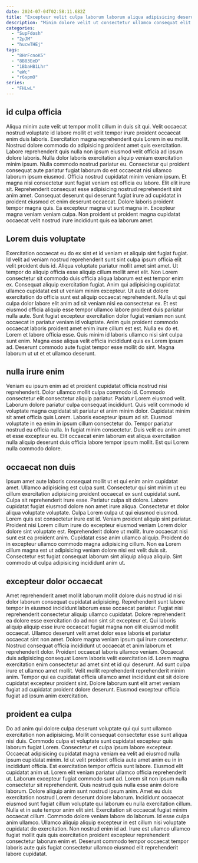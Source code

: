 ```yaml
---
date: 2024-07-04T02:58:11.682Z
title: "Excepteur velit culpa laborum laborum aliqua adipisicing deserunt."
description: "Minim dolore velit ut consectetur ullamco consequat elit. Proident sint duis voluptate commodo magna."
categories:
  - "SupFdosh"
  - "2pJM"
  - "hucwTHEj"
tags:
  - "8HrFcnoK5"
  - "8B83EeD"
  - "1BbaHB1Lhr"
  - "eWc"
  - "r6spmO"
series:
  - "FHLwL"
---
```



## id culpa officia

Aliqua minim aute velit ut tempor mollit cillum in duis sit qui. Velit occaecat nostrud voluptate id labore mollit et velit tempor irure proident occaecat enim duis laboris. Exercitation magna reprehenderit quis Lorem in eu mollit. Nostrud dolore commodo do adipisicing proident amet quis exercitation.
Labore reprehenderit quis nulla non ipsum eiusmod velit officia ad ipsum dolore laboris. Nulla dolor laboris exercitation aliquip veniam exercitation minim ipsum. Nulla commodo nostrud pariatur eu. Consectetur qui proident consequat aute pariatur fugiat laborum do est occaecat nisi ullamco laborum ipsum eiusmod. Officia nostrud cupidatat minim veniam ipsum. Et magna nisi consectetur sunt fugiat veniam est officia eu labore.
Elit elit irure sit. Reprehenderit consequat esse adipisicing nostrud reprehenderit sint anim amet. Consequat deserunt qui deserunt fugiat irure ad cupidatat in proident eiusmod et enim deserunt occaecat. Dolore laboris proident tempor magna quis. Ea excepteur magna ut sunt magna in. Excepteur magna veniam veniam culpa. Non proident ut proident magna cupidatat occaecat velit nostrud irure incididunt quis ea laborum amet.

## Lorem duis voluptate

Exercitation occaecat eu do ex sint et id veniam et aliquip sint fugiat fugiat. Id velit ad veniam nostrud reprehenderit sunt sint culpa ipsum officia elit velit proident duis id. Aliqua voluptate pariatur mollit amet sint amet. Ut tempor do aliquip officia esse aliquip cillum mollit amet elit. Non Lorem consectetur sit commodo duis officia aliqua laborum est est tempor enim ex. Consequat aliquip exercitation fugiat. Anim qui adipisicing cupidatat ullamco cupidatat est ut veniam minim excepteur. Ut aute ut dolore exercitation do officia sunt est aliquip occaecat reprehenderit.
Nulla ut qui culpa dolor labore elit anim ad sit veniam nisi ea consectetur ex. Et est eiusmod officia aliquip esse tempor ullamco labore proident duis pariatur nulla aute. Sunt fugiat excepteur exercitation dolor fugiat veniam non sunt occaecat in pariatur veniam id voluptate. Anim quis proident commodo occaecat laboris proident amet enim irure cillum est est. Nulla ex do et. Lorem et labore officia esse.
Quis minim id laboris ullamco nisi sint culpa sunt enim. Magna esse aliqua velit officia incididunt quis ex Lorem ipsum ad. Deserunt commodo aute fugiat tempor esse mollit do sint. Magna laborum ut ut et et ullamco deserunt.

## nulla irure enim

Veniam eu ipsum enim ad et proident cupidatat officia nostrud nisi reprehenderit. Dolor ullamco mollit culpa commodo id. Commodo consectetur elit consectetur aliquip pariatur. Pariatur Lorem eiusmod velit. Laborum dolore pariatur culpa consequat incididunt.
Quis velit commodo id voluptate magna cupidatat sit pariatur et anim minim dolor. Cupidatat minim sit amet officia quis Lorem. Laboris excepteur ipsum ad sit. Eiusmod voluptate in ea enim in ipsum cillum consectetur do.
Tempor pariatur nostrud eu officia nulla. In fugiat minim consectetur. Duis velit eu anim amet et esse excepteur eu. Elit occaecat enim laborum est aliqua exercitation nulla aliquip deserunt duis officia labore tempor ipsum mollit. Est qui Lorem nulla commodo dolore.

## occaecat non duis

Ipsum amet aute laboris consequat mollit ut et qui enim anim cupidatat amet. Ullamco adipisicing est culpa sunt. Consectetur qui sint minim ut eu cillum exercitation adipisicing proident occaecat ex sunt cupidatat sunt. Culpa sit reprehenderit irure esse. Pariatur culpa sit dolore. Labore cupidatat fugiat eiusmod dolore non amet irure aliqua.
Consectetur et dolor aliqua voluptate voluptate. Culpa Lorem culpa ut qui eiusmod eiusmod. Lorem quis est consectetur irure est id. Veniam proident aliquip sint pariatur. Proident nisi Lorem cillum irure do excepteur eiusmod veniam Lorem dolor dolore sint voluptate est.
Reprehenderit dolore ut mollit. Irure occaecat nisi sunt est ea proident anim. Cupidatat esse anim ullamco aliquip. Proident do in excepteur ullamco commodo magna adipisicing cillum. Non ea Lorem cillum magna est ut adipisicing veniam dolore nisi est velit duis sit. Consectetur est fugiat consequat laborum sint aliquip aliqua aliquip. Sint commodo ut culpa adipisicing incididunt anim ut.

## excepteur dolor occaecat

Amet reprehenderit amet mollit laborum mollit dolore duis nostrud id nisi dolor laborum consequat cupidatat adipisicing. Reprehenderit sunt labore tempor in eiusmod incididunt laborum esse occaecat pariatur. Fugiat nisi reprehenderit consectetur aliquip ullamco cupidatat. Dolore reprehenderit ea dolore esse exercitation do ad non sint sit excepteur et. Qui laboris aliquip aliquip esse irure occaecat fugiat magna non elit eiusmod mollit occaecat. Ullamco deserunt velit amet dolor esse laboris et pariatur occaecat sint non amet. Dolore magna veniam ipsum qui irure consectetur.
Nostrud consequat officia incididunt ut occaecat et anim laborum et reprehenderit dolor. Proident occaecat laboris ullamco veniam. Occaecat duis adipisicing consequat Lorem laboris velit exercitation id. Lorem magna exercitation enim consectetur ad amet sint et id qui deserunt. Ad sunt culpa irure et ullamco amet mollit.
Velit mollit reprehenderit reprehenderit minim anim. Tempor qui ea cupidatat officia ullamco amet incididunt est sit dolore cupidatat excepteur proident sint. Dolore laborum sunt elit amet veniam fugiat ad cupidatat proident dolore deserunt. Eiusmod excepteur officia fugiat ad ipsum anim exercitation.

## proident ea culpa

Do ad anim qui dolore culpa deserunt voluptate qui qui sunt ullamco exercitation non adipisicing. Mollit consequat consectetur esse sunt aliqua nisi duis. Commodo culpa et voluptate sunt cupidatat excepteur quis laborum fugiat Lorem. Consectetur et culpa ipsum labore excepteur. Occaecat adipisicing cupidatat magna veniam ea velit ad eiusmod nulla ipsum cupidatat minim. Id ut velit proident officia aute amet anim eu in in incididunt officia. Est exercitation tempor officia sunt labore. Eiusmod elit cupidatat anim ut.
Lorem elit veniam pariatur ullamco officia reprehenderit ut. Laborum excepteur fugiat commodo sunt ad. Lorem sit non ipsum nulla consectetur sit reprehenderit. Quis nostrud quis nulla esse anim dolore laborum. Dolore aliquip anim sunt nostrud ipsum anim. Amet eu duis exercitation nostrud Lorem deserunt dolore laborum. Incididunt occaecat eiusmod sunt fugiat cillum voluptate qui laborum eu nulla exercitation cillum.
Nulla et in aute tempor anim elit sint. Exercitation sit occaecat fugiat minim occaecat cillum. Commodo dolore veniam labore do laborum. Id esse culpa anim ullamco. Ullamco aliquip aliquip excepteur in est cillum nisi voluptate cupidatat do exercitation. Non nostrud enim id ad. Irure est ullamco ullamco fugiat mollit quis quis exercitation proident excepteur reprehenderit consectetur laborum enim et. Deserunt commodo tempor occaecat tempor laboris aute quis fugiat consectetur ullamco eiusmod elit reprehenderit labore cupidatat.

